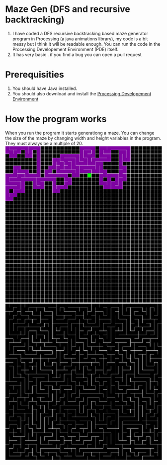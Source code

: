 # Maze Gen (DFS and recursive backtracking)
1. I have coded a DFS recursive backtracking based maze generator program in Processing (a java animations library), my code is a bit messy but i think it will be readable enough. You can run the code in the Processing Developement Environment (PDE) itself.  
2. It has very basic . if you find a bug you can open a pull request

# Prerequisities
1. You should have Java installed.
2. You should also download and install the [Processing Developement Environment](https://processing.org/)

# How the program works

When you run the program it starts generationg a maze.
You can change the size of the maze by changing width and height variables in the program. They must always be a multiple of 20.
![While Generating](https://github.com/Divy1211/Deapth-First-Search/blob/master/my_drawing.png)  
![After Generation is complete](https://github.com/Divy1211/Deapth-First-Search/blob/master/mydrawing.png)
